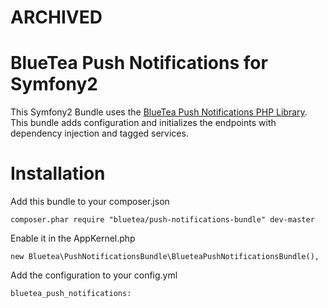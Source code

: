 # ARCHIVED

BlueTea Push Notifications for Symfony2
==========================

This Symfony2 Bundle uses the <a href="https://github.com/BlueTeaNL/PushNotifications">BlueTea Push Notifications PHP Library</a>.
This bundle adds configuration and initializes the endpoints with dependency injection and tagged services.

# Installation

Add this bundle to your composer.json

```
composer.phar require "bluetea/push-notifications-bundle" dev-master
```

Enable it in the AppKernel.php

```
new Bluetea\PushNotificationsBundle\BlueteaPushNotificationsBundle(),
```

Add the configuration to your config.yml

```
bluetea_push_notifications:
    
```
